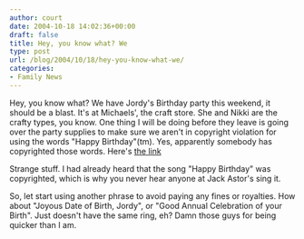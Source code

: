 ```yaml
---
author: court
date: 2004-10-18 14:02:36+00:00
draft: false
title: Hey, you know what? We
type: post
url: /blog/2004/10/18/hey-you-know-what-we/
categories:
- Family News
---
```


Hey, you know what?  We have Jordy's Birthday party this weekend, it should be a blast.   It's at Michaels', the craft store.  She and Nikki are the crafty types, you know.  One thing I will be doing before they leave is going over the party supplies to make sure we aren't in copyright violation for using the words "Happy Birthday"(tm).  Yes, apparently somebody has copyrighted those words.  Here's [the link](http://techdirt.com/articles/20041017/2211232.shtml)

Strange stuff.  I had already heard that the song "Happy Birthday" was copyrighted, which is why you never hear anyone at Jack Astor's sing it.

So, let start using another phrase to avoid paying any fines or royalties.  How about
"Joyous Date of Birth, Jordy", or "Good Annual Celebration of your Birth".  Just doesn't have the same ring, eh?  Damn those guys for being quicker than I am.
